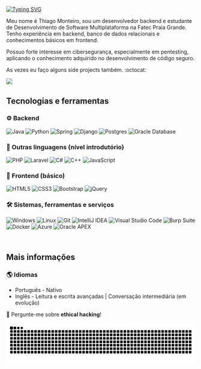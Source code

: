 <a href="https://git.io/typing-svg"><img src="https://readme-typing-svg.demolab.com?font=Fira+Code&size=42&pause=1000&color=F7F7F7&vCenter=true&width=435&lines=Ol%C3%A1+Mundo!+%F0%9F%98%BC" alt="Typing SVG" /></a>

<p>Meu nome é Thiago Monteiro, sou um desenvolvedor backend e estudante de Desenvolvimento de Software Multiplataforma na Fatec Praia Grande. Tenho experiência em backend, banco de dados relacionais e conhecimentos básicos em frontend.</p>
  
<p>Possuo forte interesse em cibersegurança, especialmente em pentesting, aplicando o conhecimento adquirido no desenvolvimento de código seguro.</p>

<p> As vezes eu faço alguns side projects também. :octocat:</p>
<a href="https://www.linkedin.com/in/thimont"><img src="https://img.shields.io/badge/LinkedIn-0077B5?style=for-the-badge&logo=linkedin&logoColor=white"></a>

## Tecnologias e ferramentas

### ⚙️ Backend
<div align="left">
  
  ![Java](https://img.shields.io/badge/java-%23ED8B00.svg?style=for-the-badge&logo=openjdk&logoColor=white)
  ![Python](https://img.shields.io/badge/python-3670A0?style=for-the-badge&logo=python&logoColor=ffdd54)
  ![Spring](https://img.shields.io/badge/spring-%236DB33F.svg?style=for-the-badge&logo=spring&logoColor=white)
  ![Django](https://img.shields.io/badge/django-%23092E20.svg?style=for-the-badge&logo=django&logoColor=white)
  ![Postgres](https://img.shields.io/badge/postgres-%23316192.svg?style=for-the-badge&logo=postgresql&logoColor=white)
  ![Oracle Database](https://img.shields.io/badge/Oracle%20Database-F80000?style=for-the-badge&logo=oracle&logoColor=white)
  
</div>

### 🧩 Outras linguagens (nível introdutório)
<div align="left">

  ![PHP](https://img.shields.io/badge/php-%23777BB4.svg?style=for-the-badge&logo=php&logoColor=white)
  ![Laravel](https://img.shields.io/badge/laravel-%23FF2D20.svg?style=for-the-badge&logo=laravel&logoColor=white)
  ![C#](https://img.shields.io/badge/c%23-%23239120.svg?style=for-the-badge&logo=csharp&logoColor=white)
  ![C++](https://img.shields.io/badge/c++-%2300599C.svg?style=for-the-badge&logo=c%2B%2B&logoColor=white)
  ![JavaScript](https://img.shields.io/badge/javascript-%23323330.svg?style=for-the-badge&logo=javascript&logoColor=%23F7DF1E)
  
</div>

### 🎨 Frontend (básico)
<div align="left">

  ![HTML5](https://img.shields.io/badge/html5-%23E34F26.svg?style=for-the-badge&logo=html5&logoColor=white)
  ![CSS3](https://img.shields.io/badge/css3-%231572B6.svg?style=for-the-badge&logo=css3&logoColor=white)
  ![Bootstrap](https://img.shields.io/badge/bootstrap-%238511FA.svg?style=for-the-badge&logo=bootstrap&logoColor=white)
  ![jQuery](https://img.shields.io/badge/jquery-%230769AD.svg?style=for-the-badge&logo=jquery&logoColor=white)
  
</div>

### 🛠️ Sistemas, ferramentas e serviços
<div align="left">

  ![Windows](https://img.shields.io/badge/Windows-0078D6?style=for-the-badge&logo=windows&logoColor=white)
  ![Linux](https://img.shields.io/badge/Linux-FCC624?style=for-the-badge&logo=linux&logoColor=black)
  ![Git](https://img.shields.io/badge/git-%23F05033.svg?style=for-the-badge&logo=git&logoColor=white)
  ![IntelliJ IDEA](https://img.shields.io/badge/IntelliJIDEA-000000.svg?style=for-the-badge&logo=intellij-idea&logoColor=white)
  ![Visual Studio Code](https://img.shields.io/badge/Visual%20Studio%20Code-0078d7.svg?style=for-the-badge&logo=visual-studio-code&logoColor=white)
  ![Burp Suite](https://img.shields.io/badge/Burp%20Suite-0db7ed.svg?style=for-the-badge&logoColor=white)
  ![Docker](https://img.shields.io/badge/docker-%230db7ed.svg?style=for-the-badge&logo=docker&logoColor=white)
  ![Azure](https://img.shields.io/badge/azure-%230072C6.svg?style=for-the-badge&logo=microsoftazure&logoColor=white)
  ![Oracle APEX](https://img.shields.io/badge/Oracle%20APEX-F80000?style=for-the-badge&logo=oracle&logoColor=white)
  
</div>

<br>

## Mais informações
### 🌎 Idiomas
  <ul>
    <li>Português - Nativo</li>
    <li>Inglês - Leitura e escrita avançadas | Conversação intermediária (em evolução)</li>
  </ul>
<p>💬 Pergunte-me sobre <b>ethical hacking</b>!</p>

<div align="center">
  <picture>
    <source media="(prefers-color-scheme: dark)" srcset="https://raw.githubusercontent.com/thiimont/thiimont/output/github-contribution-grid-snake-dark.svg">
    <source media="(prefers-color-scheme: light)" srcset="https://raw.githubusercontent.com/thiimont/thiimont/output/github-contribution-grid-snake.svg">
    <img alt="github contribution grid snake animation" src="https://raw.githubusercontent.com/thiimont/thiimont/output/github-contribution-grid-snake.svg">
  </picture>
</div>
